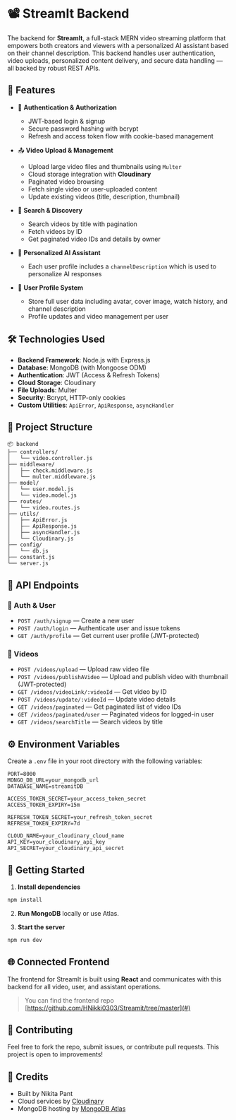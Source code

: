 
# 📽️ StreamIt Backend

The backend for **StreamIt**, a full-stack MERN video streaming platform that empowers both creators and viewers with a personalized AI assistant based on their channel description. This backend handles user authentication, video uploads, personalized content delivery, and secure data handling — all backed by robust REST APIs.

## 🚀 Features

* 🔐 **Authentication & Authorization**

  * JWT-based login & signup
  * Secure password hashing with bcrypt
  * Refresh and access token flow with cookie-based management

* 📤 **Video Upload & Management**

  * Upload large video files and thumbnails using `Multer`
  * Cloud storage integration with **Cloudinary**
  * Paginated video browsing
  * Fetch single video or user-uploaded content
  * Update existing videos (title, description, thumbnail)

* 🎥 **Search & Discovery**

  * Search videos by title with pagination
  * Fetch videos by ID
  * Get paginated video IDs and details by owner

* 🧠 **Personalized AI Assistant**

  * Each user profile includes a `channelDescription` which is used to personalize AI responses

* 👤 **User Profile System**

  * Store full user data including avatar, cover image, watch history, and channel description
  * Profile updates and video management per user

## 🛠️ Technologies Used

* **Backend Framework**: Node.js with Express.js
* **Database**: MongoDB (with Mongoose ODM)
* **Authentication**: JWT (Access & Refresh Tokens)
* **Cloud Storage**: Cloudinary
* **File Uploads**: Multer
* **Security**: Bcrypt, HTTP-only cookies
* **Custom Utilities**: `ApiError`, `ApiResponse`, `asyncHandler`

## 📁 Project Structure

```
📦 backend
├── controllers/
│   └── video.controller.js
├── middleware/
│   ├── check.middleware.js
│   └── multer.middleware.js
├── model/
│   └── user.model.js
│   └── video.model.js
├── routes/
│   └── video.routes.js
├── utils/
│   ├── ApiError.js
│   ├── ApiResponse.js
│   ├── asyncHandler.js
│   └── Cloudinary.js
├── config/
│   └── db.js
├── constant.js
└── server.js
```

## 🔗 API Endpoints

### 🧾 Auth & User

* `POST /auth/signup` — Create a new user
* `POST /auth/login` — Authenticate user and issue tokens
* `GET /auth/profile` — Get current user profile (JWT-protected)

### 📼 Videos

* `POST /videos/upload` — Upload raw video file
* `POST /videos/publishAVideo` — Upload and publish video with thumbnail (JWT-protected)
* `GET /videos/videoLink/:videoId` — Get video by ID
* `POST /videos/update/:videoId` — Update video details
* `GET /videos/paginated` — Get paginated list of video IDs
* `GET /videos/paginated/user` — Paginated videos for logged-in user
* `GET /videos/searchTitle` — Search videos by title

## ⚙️ Environment Variables

Create a `.env` file in your root directory with the following variables:

```env
PORT=8000
MONGO_DB_URL=your_mongodb_url
DATABASE_NAME=streamitDB

ACCESS_TOKEN_SECRET=your_access_token_secret
ACCESS_TOKEN_EXPIRY=15m

REFRESH_TOKEN_SECRET=your_refresh_token_secret
REFRESH_TOKEN_EXPIRY=7d

CLOUD_NAME=your_cloudinary_cloud_name
API_KEY=your_cloudinary_api_key
API_SECRET=your_cloudinary_api_secret
```

## 🧪 Getting Started

1. **Install dependencies**

```bash
npm install
```

2. **Run MongoDB** locally or use Atlas.

3. **Start the server**

```bash
npm run dev
```

## 🌐 Connected Frontend

The frontend for StreamIt is built using **React** and communicates with this backend for all video, user, and assistant operations.
> You can find the frontend repo [https://github.com/HNikki0303/Streamit/tree/master](#)


## 👥 Contributing

Feel free to fork the repo, submit issues, or contribute pull requests. This project is open to improvements!


## 🧠 Credits

* Built  by Nikita Pant
* Cloud services by [Cloudinary](https://cloudinary.com/)
* MongoDB hosting by [MongoDB Atlas](https://www.mongodb.com/atlas)

